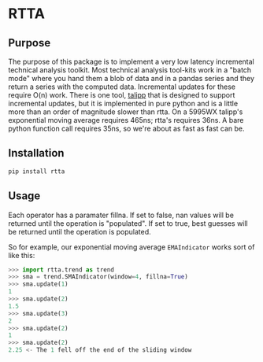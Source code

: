 RTTA
======================

Purpose
-------

The purpose of this package is to implement a very low latency
incremental technical analysis toolkit.  Most technical analysis
tool-kits work in a "batch mode" where you hand them a blob of data and
in a pandas series and they return a series with the computed data.
Incremental updates for these require O(n) work.  There is one tool,
[talipp](https://pypi.org/project/talipp/) that is designed to support
incremental updates, but it is implemented in pure python and is a
little more than an order of magnitude slower than rtta.  On a 5995WX
talipp's exponential moving average requires 465ns; rtta's requires
36ns.  A bare python function call requires 35ns, so we're about as
fast as fast can be.

Installation
------------


```bash
pip install rtta
```

Usage
-----

Each operator has a paramater fillna.  If set to false, nan values
will be returned until the operation is "populated".  If set to true,
best guesses will be returned until the operation is populated.

So for example, our exponential moving average `EMAIndicator` works sort of like this:

```python
>>> import rtta.trend as trend
>>> sma = trend.SMAIndicator(window=4, fillna=True)
>>> sma.update(1)
1
>>> sma.update(2)
1.5
>>> sma.update(3)
2
>>> sma.update(2)
1
>>> sma.update(2)
2.25 <- The 1 fell off the end of the sliding window
```

